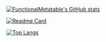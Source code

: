 [![FunctionalMetatable's GitHub stats](https://github-readme-stats.vercel.app/api?username=FunctionalMetatable&theme=radical)](https://github.com/anuraghazra/github-readme-stats)


[![Readme Card](https://github-readme-stats.vercel.app/api/pin/?username=FunctionalMetatable&repo=functionalmetatable.github.io)](https://github.com/anuraghazra/github-readme-stats)

[![Top Langs](https://github-readme-stats.vercel.app/api/top-langs/?username=TeamDAB_Official)](https://github.com/anuraghazra/github-readme-stats)
